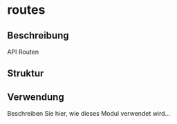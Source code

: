 ﻿# routes

## Beschreibung
API Routen

## Struktur


## Verwendung
Beschreiben Sie hier, wie dieses Modul verwendet wird...
